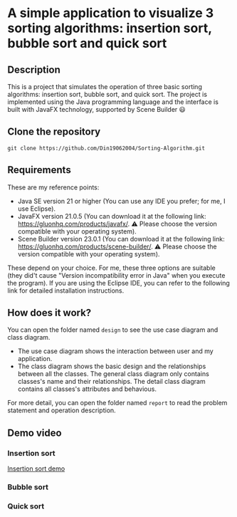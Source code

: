 # A simple application to visualize 3 sorting algorithms: insertion sort, bubble sort and quick sort

## Description 
This is a project that simulates the operation of three basic sorting algorithms: insertion sort, bubble sort, and quick sort. The project is implemented using the Java programming language and the interface is built with JavaFX technology, supported by Scene Builder 😃

## Clone the repository
```
git clone https://github.com/Din19062004/Sorting-Algorithm.git
```

## Requirements
These are my reference points: 
- Java SE version 21 or higher (You can use any IDE you prefer; for me, I use Eclipse).
- JavaFX version 21.0.5 (You can download it at the following link: https://gluonhq.com/products/javafx/. ⚠️ Please choose the version compatible with your operating system).
- Scene Builder version 23.0.1 (You can download it at the following link: https://gluonhq.com/products/scene-builder/. ⚠️ Please choose the version compatible with your operating system).

These depend on your choice. For me, these three options are suitable (they did't cause "Version incompatibility error in Java" when you execute the program). If you are using the Eclipse IDE, you can refer to the following link for detailed installation instructions.

## How does it work?
You can open the folder named ```design``` to see the use case diagram and class diagram.
- The use case diagram shows the interaction between user and my application. 
- The class diagram shows the basic design and the relationships between all the classes. The general class diagram only contains classes's name and their relationships. The detail class diagram contains all classes's attributes and behavious.

For more detail, you can open the folder named ```report``` to read the problem statement and operation description.

## Demo video
### Insertion sort
[Insertion sort demo](https://imgur.com/SKX8CUZ.mp4)
### Bubble sort
### Quick sort
